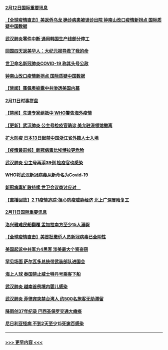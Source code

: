 #### [2月12日国际重要讯息](../pages/prog202/a102775437.md?t=02121911) 
#### [【全球疫情直击】美返侨乌龙 确诊病患被误诊出院 钟南山改口疫情新拐点 国际质疑中国数据](../pages/prog202/a102775378.md?t=02121911) 
#### [武汉肺炎零件中断 通用韩国生产线部分停工](../pages/prog202/a102775365.md?t=02121911) 
#### [回国四天返美华人：大纪元报导救了我的命](../pages/prog202/a102775342.md?t=02121911) 
#### [世卫命名新冠肺炎COVID-19 称其头号公敌](../pages/prog202/a102775196.md?t=02121911) 
#### [钟南山改口疫情新拐点 国际质疑中国数据](../pages/prog202/a102775178.md?t=02121911) 
#### [【禁闻】蓬佩奥披露中共渗透美国内幕](../pages/prog202/a102775129.md?t=02121911) 
#### [2月11日时事拼盘](../pages/prog202/a102775140.md?t=02121911) 
#### [【禁闻】先遣专家组抵中 WHO警告海外疫情](../pages/prog202/a102775112.md?t=02121911) 
#### [【更新】武汉肺炎 公主号检疫官确诊 美允驻港领馆撤离](../pages/prog202/a102770740.md?t=02121911) 
#### [扩大防疫 日本13日起禁中国浙江省外籍人士入境](../pages/prog202/a102775051.md?t=02121911) 
#### [【疫情最前线】新冠病毒比埃博拉更危险](../pages/prog202/a102775043.md?t=02121911) 
#### [武汉肺炎 公主号再添39例 检疫官也感染](../pages/prog202/a102775031.md?t=02121911) 
#### [WHO将武汉新冠病毒从新命名为Covid-19](../pages/prog202/a102774891.md?t=02121911) 
#### [新冠病毒扩散持续 世卫会议商讨应对　](../pages/prog202/a102774850.md?t=02121911) 
#### [【直播回放】2.11疫情追踪:担心防疫威胁经济 北上广深冒险复工](../pages/prog202/a102774741.md?t=02121911) 
#### [2月11日国际重要讯息](../pages/prog202/a102774621.md?t=02121911) 
#### [洛兴雅难民船翻覆 孟加拉南方至少15人溺毙](../pages/prog202/a102774586.md?t=02121911) 
#### [【全球疫情直击】美首批撤侨人员新冠病毒已全阴性](../pages/prog202/a102774523.md?t=02121911) 
#### [美国起诉中共军方4黑客 涉美最大个资盗窃](../pages/prog202/a102774508.md?t=02121911) 
#### [罕见场面  萨尔瓦多总统带武装部队进国会](../pages/prog202/a102774494.md?t=02121911) 
#### [海上人球 泰国禁止威士特丹号乘客下船](../pages/prog202/a102774384.md?t=02121911) 
#### [武汉肺炎 越南首例境内婴儿感染](../pages/prog202/a102774365.md?t=02121911) 
#### [武汉肺炎 菲律宾突禁台湾人 约500名旅客无助滞留](../pages/prog202/a102774288.md?t=02121911) 
#### [降雨创37年纪录 巴西圣保罗交通大瘫痪](../pages/prog202/a102774273.md?t=02121911) 
#### [尼日利亚怪病 不到2天至少15死逾百感染](../pages/prog202/a102774260.md?t=02121911) 

----
#### [ >>> 更早内容 <<< ](../indexes/prog202-earlier.md)
